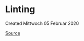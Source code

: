 # Linting
Created Mittwoch 05 Februar 2020

[Source](https://docs.ansible.com/ansible/latest/user_guide/playbooks_intro.html#id17)

